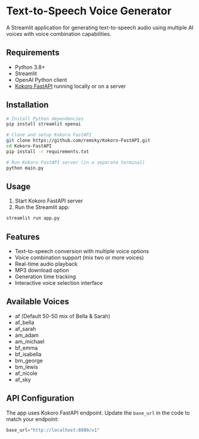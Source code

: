 # Text-to-Speech Voice Generator

A Streamlit application for generating text-to-speech audio using multiple AI voices with voice combination capabilities.

## Requirements
- Python 3.8+
- Streamlit
- OpenAI Python client
- [Kokoro FastAPI](https://github.com/remsky/Kokoro-FastAPI) running locally or on a server

## Installation
```bash
# Install Python dependencies
pip install streamlit openai

# Clone and setup Kokoro FastAPI
git clone https://github.com/remsky/Kokoro-FastAPI.git
cd Kokoro-FastAPI
pip install -r requirements.txt

# Run Kokoro FastAPI server (in a separate terminal)
python main.py
```

## Usage
1. Start Kokoro FastAPI server
2. Run the Streamlit app:
```bash
streamlit run app.py
```

## Features
- Text-to-speech conversion with multiple voice options
- Voice combination support (mix two or more voices)
- Real-time audio playback
- MP3 download option
- Generation time tracking
- Interactive voice selection interface

## Available Voices
- af (Default 50-50 mix of Bella & Sarah)
- af_bella
- af_sarah
- am_adam
- am_michael
- bf_emma
- bf_isabella
- bm_george
- bm_lewis
- af_nicole
- af_sky

## API Configuration
The app uses Kokoro FastAPI endpoint. Update the `base_url` in the code to match your endpoint:
```python
base_url="http://localhost:8880/v1"
```